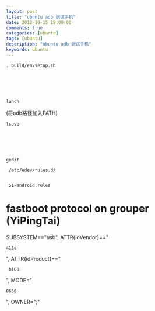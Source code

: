 ```yaml
---
layout: post
title: "ubuntu adb 调试手机"
date: 2012-10-15 19:00:00 
comments: true
categories: [ubuntu]
tags: [ubuntu]
description: "ubuntu adb 调试手机"
keywords: ubuntu
---
```



 
  
   
   
  
 
 
  
   
    . build/envsetup.sh
   
  
 
 
  
   
    lunch
   
   (将adb路径加入PATH)
  
 
 
  
   
    
    
   
  
 
 
  
   
    lsusb
   
  
 
 
  
   
    gedit
    
     /etc/udev/rules.d/
    
    
     51-android.rules
    
   
  
 
 
  
   # fastboot protocol on grouper (YiPingTai)
  
 
 
  
   SUBSYSTEM=="usb", ATTR{idVendor}=="
   
    413c
   
   ", ATTR{idProduct}=="
   
    
     b108
    
   
   ",
 MODE="
   
    0666
   
   ", OWNER="<username>;"
  
 
 
  
   
   
  
 


